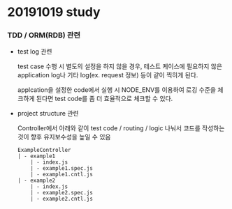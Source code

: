 # 20191019 study

### TDD / ORM(RDB) 관련

- test log 관련  

    test case 수행 시 별도의 설정을 하지 않을 경우, 테스트 케이스에 필요하지 않은 application log나 기타 log(ex. request 정보) 등이 같이 찍히게 된다.  

    applcation을 설정한 code에서 실행 시 NODE_ENV를 이용하여 로깅 수준을 체크하게 된다면 test code를 좀 더 효율적으로 체크할 수 있다.

- project structure 관련

    Controller에서 아래와 같이 test code / routing / logic 나눠서 코드를 작성하는 것이 향후 유지보수성을 높일 수 있음

    ~~~
    ExampleController
    | - example1
        | - index.js
        | - example1.spec.js
        | - example1.cntl.js
    | - example2
        | - index.js
        | - example2.spec.js
        | - example2.cntl.js
    ~~~


